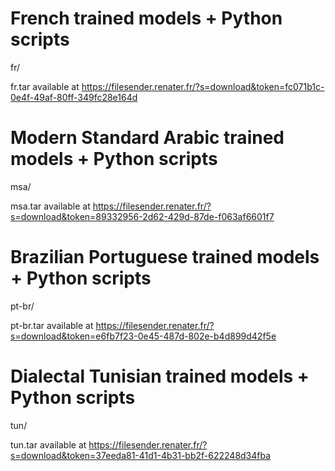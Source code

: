 # French trained models + Python scripts
fr/

fr.tar available at https://filesender.renater.fr/?s=download&token=fc071b1c-0e4f-49af-80ff-349fc28e164d

# Modern Standard Arabic trained models + Python scripts
msa/

msa.tar available at https://filesender.renater.fr/?s=download&token=89332956-2d62-429d-87de-f063af6601f7

# Brazilian Portuguese trained models + Python scripts
pt-br/

pt-br.tar available at https://filesender.renater.fr/?s=download&token=e6fb7f23-0e45-487d-802e-b4d899d42f5e

# Dialectal Tunisian trained models + Python scripts
tun/

tun.tar available at https://filesender.renater.fr/?s=download&token=37eeda81-41d1-4b31-bb2f-622248d34fba

